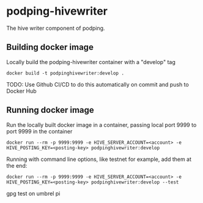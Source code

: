 # podping-hivewriter
The hive writer component of podping.

## Building docker image

Locally build the podping-hivewriter container with a "develop" tag

`docker build -t podpinghivewriter:develop .`

TODO: Use Github CI/CD to do this automatically on commit and push to Docker Hub

## Running docker image

Run the locally built docker image in a container, passing local port 9999 to port 9999 in the container

`docker run --rm -p 9999:9999 -e HIVE_SERVER_ACCOUNT=<account> -e HIVE_POSTING_KEY=<posting-key> podpinghivewriter:develop`

Running with command line options, like testnet for example, add them at the end:

`docker run --rm -p 9999:9999 -e HIVE_SERVER_ACCOUNT=<account> -e HIVE_POSTING_KEY=<posting-key> podpinghivewriter:develop --test`

gpg test on umbrel pi